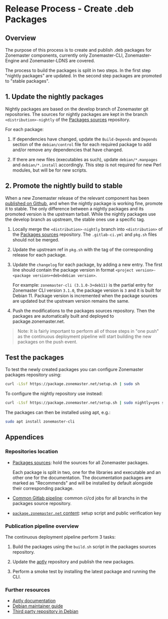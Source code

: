 Release Process - Create .deb Packages
=====================================


## Overview

The purpose of this process is to create and publish .deb packages for
Zonemaster components, currently only Zonemaster-CLI, Zonemaster-Engine and
Zonemaster-LDNS are covered.

The process to build the packages is split in two steps. In the first step "nightly
packages" are updated. In the second step packages are promoted to "stable packages".

## 1. Update the nightly packages

Nightly packages are based on the develop branch of Zonemaster git repositories.
The sources for nightly packages are kept in the branch `<distribution>-nightly`
of the [Packages sources] repository.

For each package:

1. If dependencies have changed, update the `Build-Depends` and `Depends`
   section of the  `debian/control` file for each  required package to add
   and/or remove any dependencies that have changed.

2. If there are new files (executables as such), update `debian/*.manpages` and
   `debian/*.install` accordingly. This step is not required for new Perl
   modules, but will be for new scripts.

## 2. Promote the nightly build to stable


When a new Zonemaster release of the relevant component has been
[published on Github], and when the nightly package is working fine, promote it
to stable. The only difference between a nightly packages and its promoted
version is the upstream tarball. While the nightly packages use the develop
branch as upstream, the stable ones use a specific tag.

1. Locally merge the `<distribution>-nightly` branch into `<distribution>` of
   the [Packages sources] repository. The `.gitlab-ci.yml` and `pkg.sh` files
   should not be merged.

2. Update the upstream ref in `pkg.sh` with the tag of the corresponding release
   for each package.

3. Update the `changelog` for each package, by adding a new entry. The first line
   should contain the package version in format
   `<project version>-<package version>+deb<debian version>`.

   For example:  `zonemaster-cli (3.1.0-3+deb11)` is the partial entry for
   Zonemaster CLI version `3.1.0`, the package version is `3` and it is built
   for Debian 11. Package version is incremented when the package sources are
   updated but the upstream version remains the same.

4. Push the modifications to the packages sources repository. Then the packages
   are automatically built and deployed to package.zonemaster.net.

> Note: It is fairly important to perform all of those steps in "one push"
> as the continuous deployment pipeline will start building the new packages
> on the push event.


## Test the packages

To test the newly created packages you can configure Zonemaster packages
repository using:

```sh
curl -LSsf https://package.zonemaster.net/setup.sh | sudo sh
```

To configure the nightly repository use instead:

```sh
curl -LSsf https://package.zonemaster.net/setup.sh | sudo nightly=yes sh
```

The packages can then be installed using apt, e.g.:

```sh
sudo apt install zonemaster-cli
```
## Appendices

### Repositories location

* [Packages sources]: hold the sources for all Zonemaster packages.

  Each package is split in two, one for the libraries and executable and an
  other one for the documentation. The documentation packages are marked as
  "Recommends" and will be installed by default alongside their corresponding
  package.

* [Common Gitlab pipeline]: common ci/cd jobs for all branchs in the packages
  source repository.

* [`package.zonemaster.net` content]: setup script and public verification key

### Publication pipeline overview

The continuous deployment pipeline perform 3 tasks:

1. Build the packages using the `build.sh` script in the packages sources
   repository.

2. Update the [aptly] repository and publish the new packages.

3. Perform a smoke test by installing the latest package and running the CLI.

### Further resources

* [Aptly documentation](https://www.aptly.info/doc/overview/)
* [Debian maintainer guide](https://www.debian.org/doc/manuals/maint-guide/)
* [Third party repository in Debian](https://wiki.debian.org/DebianRepository/UseThirdParty)

[aptly]: https://aptly.info
[Packages sources]: https://gitlab.rd.nic.fr/zonemaster/packages/debian
[Common Gitlab pipeline]: https://gitlab.rd.nic.fr/zonemaster/ci/-/blob/main/deb-packaging.yml
[`package.zonemaster.net` content]: https://gitlab.rd.nic.fr/zonemaster/packages/www/
[published on Github]: ReleaseProcess-release.md#18-tag-the-release-with-git
